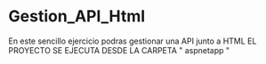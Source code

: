 # Gestion_API_Html
En este sencillo ejercicio podras gestionar una API junto a HTML EL PROYECTO SE EJECUTA DESDE LA CARPETA " aspnetapp "
